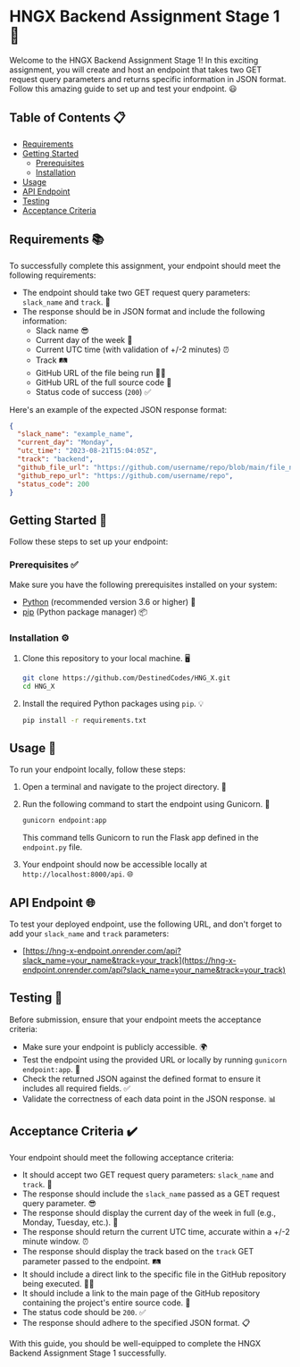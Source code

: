 # HNGX Backend Assignment Stage 1 🚀

Welcome to the HNGX Backend Assignment Stage 1! In this exciting assignment, you will create and host an endpoint that takes two GET request query parameters and returns specific information in JSON format. Follow this amazing guide to set up and test your endpoint. 😃

## Table of Contents 📋
- [Requirements](#requirements)
- [Getting Started](#getting-started)
  - [Prerequisites](#prerequisites)
  - [Installation](#installation)
- [Usage](#usage)
- [API Endpoint](#api-endpoint)
- [Testing](#testing)
- [Acceptance Criteria](#acceptance-criteria)

## Requirements 📚
To successfully complete this assignment, your endpoint should meet the following requirements:

- The endpoint should take two GET request query parameters: `slack_name` and `track`. 🚀
- The response should be in JSON format and include the following information:
  - Slack name 😎
  - Current day of the week 📅
  - Current UTC time (with validation of +/-2 minutes) ⏰
  - Track 🛤️
  - GitHub URL of the file being run 🐱‍💻
  - GitHub URL of the full source code 📂
  - Status code of success (`200`) ✅

Here's an example of the expected JSON response format:
```json
{
  "slack_name": "example_name",
  "current_day": "Monday",
  "utc_time": "2023-08-21T15:04:05Z",
  "track": "backend",
  "github_file_url": "https://github.com/username/repo/blob/main/file_name.ext",
  "github_repo_url": "https://github.com/username/repo",
  "status_code": 200
}
```

## Getting Started 🚀
Follow these steps to set up your endpoint:

### Prerequisites ✅
Make sure you have the following prerequisites installed on your system:

- [Python](https://www.python.org/downloads/) (recommended version 3.6 or higher) 🐍
- [pip](https://pip.pypa.io/en/stable/installing/) (Python package manager) 📦

### Installation ⚙️
1. Clone this repository to your local machine. 🖥️

   ```bash
   git clone https://github.com/DestinedCodes/HNG_X.git
   cd HNG_X
   ```

2. Install the required Python packages using `pip`. 💡

   ```bash
   pip install -r requirements.txt
   ```

## Usage 🏁
To run your endpoint locally, follow these steps:

1. Open a terminal and navigate to the project directory. 📂

2. Run the following command to start the endpoint using Gunicorn. 🚀

   ```bash
   gunicorn endpoint:app
   ```

   This command tells Gunicorn to run the Flask app defined in the `endpoint.py` file.

3. Your endpoint should now be accessible locally at `http://localhost:8000/api`. 🌐

## API Endpoint 🌐
To test your deployed endpoint, use the following URL, and don't forget to add your `slack_name` and `track` parameters:

- [https://hng-x-endpoint.onrender.com/api?slack_name=your_name&track=your_track](https://hng-x-endpoint.onrender.com/api?slack_name=your_name&track=your_track)

## Testing 🧪
Before submission, ensure that your endpoint meets the acceptance criteria:

- Make sure your endpoint is publicly accessible. 🌍
- Test the endpoint using the provided URL or locally by running `gunicorn endpoint:app`. 🚀
- Check the returned JSON against the defined format to ensure it includes all required fields. ✅
- Validate the correctness of each data point in the JSON response. 📊

## Acceptance Criteria ✔️
Your endpoint should meet the following acceptance criteria:

- It should accept two GET request query parameters: `slack_name` and `track`. 🚀
- The response should include the `slack_name` passed as a GET request query parameter. 😎
- The response should display the current day of the week in full (e.g., Monday, Tuesday, etc.). 📅
- The response should return the current UTC time, accurate within a +/-2 minute window. ⏰
- The response should display the track based on the `track` GET parameter passed to the endpoint. 🛤️
- It should include a direct link to the specific file in the GitHub repository being executed. 🐱‍💻
- It should include a link to the main page of the GitHub repository containing the project's entire source code. 📂
- The status code should be `200`. ✅
- The response should adhere to the specified JSON format. 📋

With this guide, you should be well-equipped to complete the HNGX Backend Assignment Stage 1 successfully.
